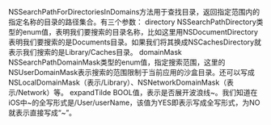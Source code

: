 NSSearchPathForDirectoriesInDomains方法用于查找目录，返回指定范围内的指定名称的目录的路径集合。有三个参数：
directory NSSearchPathDirectory类型的enum值，表明我们要搜索的目录名称，比如这里用NSDocumentDirectory表明我们要搜索的是Documents目录。如果我们将其换成NSCachesDirectory就表示我们搜索的是Library/Caches目录。
domainMask NSSearchPathDomainMask类型的enum值，指定搜索范围，这里的NSUserDomainMask表示搜索的范围限制于当前应用的沙盒目录。还可以写成NSLocalDomainMask（表示/Library）、NSNetworkDomainMask（表示/Network）等。
expandTilde BOOL值，表示是否展开波浪线~。我们知道在iOS中~的全写形式是/User/userName，该值为YES即表示写成全写形式，为NO就表示直接写成“~”。
